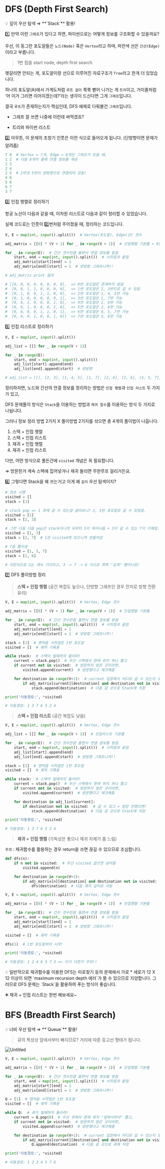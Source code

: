 # DFS (Depth First Search)

<aside>
💡 깊이 우선 탐색 ⇒ **`Stack`** 활용!

</aside>

1️⃣ 만약 이런 `그래프`가 있다고 하면, 파이썬으로는 어떻게 정보를 구조화할 수 있을까요?

우선, 이 동그란 포도알들은 `노드(Node)` 혹은 `Vertex`라고 하며, 파란색 선은 `간선(Edge)`이라고 부릅니다.

> 1번 점을 start node, depth first search

헷갈리면 안되는 게, 포도알이랑 선으로 이루어진 자료구조가 `Tree`라고 한개 더 있었습니다.



하나의 포도알(A)에서 가계도처럼 `루프 없이` 쭉쭉 뻗어 나가는 게 `트리`이고, 거미줄처럼 ‘어 이거 그리면 이어지겠는데?’라는 생각이 드신다면 그게 `그래프`입니다.

결국 `루프`가 존재하는지가 핵심인데, DFS 예제로 다뤄볼건 `그래프`입니다.

- 그래프 잘 쓰면 나중에 이런데 써먹겠죠?
  
  

- 트리와 파이썬 리스트
  
  

2️⃣ 아무튼, 이 문제의 초창기 인풋은 이런 식으로 들어오게 됩니다. (단뱡향이면 문제가 알려줌)

```python
7 8  # Vertex = 7개, Edge = 8개인 그래프가 있을 때,
1 2  # 다음 8개의 줄에 연결 정보를 제공
1 3
2 4
2 5  # 2번과 5번이 양방향으로 연결되어 있음!
4 6
5 6
6 7
3 7
```

3️⃣ 인접 행렬로 정리하기

항공 노선이 다음과 같을 때, 이차원 리스트로 다음과 같이 정리할 수 있었습니다.





실제 코드로는 인풋이 2️⃣번처럼 주어졌을 때, 정리하는 코드입니다.

```python
V, E = map(int, input().split())  # Vertex(포도알), Edge(선) 갯수

adj_matrix = [[0] * (V + 1) for _ in range(V + 1)]  # 인접행렬 기본틀 + 0번 포도알은 안씀

for _ in range(E):  # 간선 갯수만큼 돌면서 연결 정보를 받음
    start, end = map(int, input().split())  # 시작점과 끝점
    adj_matrix[start][end] = 1
    adj_matrix[end][start] = 1  # 양방향 그래프니까!!

# adj_matrix print 결과

# [[0, 0, 0, 0, 0, 0, 0, 0],  => 0번 포도알은 존재하지 않음
#  [0, 0, 1, 1, 0, 0, 0, 0],  => 1번 포도알은 2, 3번으로 갈 수 있음
#  [0, 1, 0, 0, 1, 1, 0, 0],  => 2번 포도알은 1, 4, 5번 가능
#  [0, 1, 0, 0, 0, 0, 0, 1],  => 3번 포도알은 1, 7번 가능
#  [0, 0, 1, 0, 0, 0, 1, 0],  => 4번 포도알은 2, 6번 가능
#  [0, 0, 1, 0, 0, 0, 1, 0],  => 5번 포도알은 2, 6번 가능
#  [0, 0, 0, 0, 1, 1, 0, 1],  => 6번 포도알은 4, 5, 7번 가능
#  [0, 0, 0, 1, 0, 0, 1, 0]]  => 7번 포도알은 3, 6번 가능
```

5️⃣ 인접 리스트로 정리하기

```python
V, E = map(int, input().split())

adj_list = [[] for _ in range(V + 1)]

for _ in range(E):
    start, end = map(int, input().split())
    adj_list[start].append(end)
    adj_list[end].append(start)  # 양방향

# adj_list = [[], [2, 3], [1, 4, 5], [1, 7], [2, 6], [2, 6], [4, 5, 7], [6, 3]]
```

정리하자면, 노드와 간선의 연결 정보를 정리하는 방법은 `인접 행렬`과 `인접 리스트` 두 가지가 있고,

DFS 문제풀이 방식은 `Stack`을 이용하는 방법과 `재귀 함수`를 이용하는 방식 두 가지로 나뉩니다.

그러니 정보 정리 방법 2가지 X 풀이방법 2가지를 섞으면 총 4개의 풀이법이 나옵니다.

1. 스택 + 인접 행렬
2. 스택 + 인접 리스트
3. 재귀 + 인접 행렬
4. 재귀 + 인접 리스트

다만, 어떤 방식으로 풀든간에 `visited` 개념은 꼭 필요합니다.

⇒ 방문한거 계속 스택에 집어넣거나 재귀 돌리면 무한루프 걸리거든요.

6️⃣ 그렇다면 Stack을 왜 쓰는거고 이게 왜 `깊이` 우선 탐색이지?

```python
# 최초 시행
visited = []
stack = [1]

# stack pop => 1 후에 갈 수 있는걸 골라보니? 2, 3번 포도알로 갈 수 있었음.
visited = [1]
stack = [2, 3] 

# 그런 다음 다음 pop은 stack이니까 뒤부터 3이 튀어나옴 + 3이 갈 수 있는 7이 더해짐.
visited = [1, 3]
stack = [2, 7]  # 1은 visited에 있으니까 안들어감

# 7을 뽑아냄
visited = [1, 3, 7]
stack = [2, 6]

# 이런식으로 2는 계속 기다리고, 3 -> 7 -> 6 식으로 쭉쭉 "깊게" 뻗어나감!
```

7️⃣ DFS 풀이방법 정리

> **스택 + 인접 행렬** (공간 복잡도 높으나, 단방향 그래프인 경우 전치로 방향 전환 유리)

```python
V, E = map(int, input().split())  # Vertex, Edge 갯수

adj_matrix = [[0] * (V + 1) for _ in range(V + 1)]  # 인접행렬 기본틀

for _ in range(E):  # 간선 갯수만큼 돌면서 연결 정보를 받음
    start, end = map(int, input().split())  # 시작점과 끝점
    adj_matrix[start][end] = 1
    adj_matrix[end][start] = 1  # 양방향 그래프니까!!

stack = [1]  # 맨처음 시작점은 1번 포도알
visited = []  # 궤적 기록용

while stack:  # 스택이 빌때까지 돌아라!
    current = stack.pop()  # 우선 스택에서 현재 위치 하나 뽑고
    if current not in visited:  # 방문하지 않은 곳이라면,
        visited.append(current)  # 방문했다고 체크해줌

    for destination in range(V+1):  # current 입장에서 어디로 갈 수 있는지 모조리 체크
        if adj_matrix[current][destination] and destination not in visited:  # 갈수있고 + 방문 안했으면!
            stack.append(destination)  # 다음 갈 곳으로 Stack에 저장

print('이동경로:', *visited)

# 이동경로: 1 3 7 6 5 2 4
```

> **스택 + 인접 리스트** (공간 복잡도 낮음)

```python
V, E = map(int, input().split())  # Vertex, Edge 갯수

adj_list = [[] for _ in range(V + 1)]  # 인접리스트 기본틀

for _ in range(E):  # 간선 갯수만큼 돌면서 연결 정보를 받음
    start, end = map(int, input().split())  # 시작점과 끝점
    adj_list[start].append(end)
    adj_list[end].append(start)  # 양방향 그래프니까!!

stack = [1]  # 맨처음 시작점은 1번 포도알
visited = []  # 궤적 기록용

while stack:  # 스택이 빌때까지 돌아라!
    current = stack.pop()  # 우선 스택에서 현재 위치 하나 뽑고
    if current not in visited:  # 방문하지 않은 곳이라면,
        visited.append(current)  # 방문했다고 체크해줌

    for destination in adj_list[current]:
        if destination not in visited:  # 갈 수 있고 + 방문 안했으면!
            stack.append(destination)  # 다음 갈 곳으로 Stack에 저장

print('이동경로:', *visited)

# 이동경로: 1 3 7 6 5 2 4
```

> **재귀 + 인접 행렬** (가독성은 좋으나 재귀 자체가 좀 느림)

`주의` : 재귀함수를 활용하는 경우 return을 쓰면 끊길 수 있으므로 조심합니다.

```python
def dfs(n):
    if n not in visited:  # 우선 visited 없으면 넣어줌
        visited.append(n)

    for destination in range(V+1):
        if adj_matrix[n][destination] and destination not in visited:
            dfs(destination)  # 다음 재귀 깊이로 이동

V, E = map(int, input().split())  # Vertex, Edge 갯수

adj_matrix = [[0] * (V + 1) for _ in range(V + 1)]  # 인접행렬 기본틀

for _ in range(E):  # 간선 갯수만큼 돌면서 연결 정보를 받음
    start, end = map(int, input().split())  # 시작점과 끝점
    adj_matrix[start][end] = 1
    adj_matrix[end][start] = 1  # 양방향 그래프니까!!

visited = []  # 궤적 기록용

dfs(1)  # 1번 포도알부터 시작!

print('이동경로:', *visited)

# 이동경로: 1 2 4 6 5 7 3 => 이거 다른거 주의!!
```

<aside>
💡 일반적으로 재귀함수를 이용한 DFS는 미로찾기 등의 문제에서 가로 * 세로가 12 X 12 이상이 되면 `maximum recursion depth 에러`가 뜰 수 있으므로 지양합니다.
그러므로 DFS 문제는 `Stack`을 활용하여 푸는 방식이 좋습니다.

</aside>

➕ 재귀 + 인접 리스트는 한번 해보세요~

# BFS (Breadth First Search)

<aside>
💡 너비 우선 탐색 ⇒ **`Queue`** 활용!

</aside>

> 큐의 특성상 앞에서부터 빠지므로? 거리에 따른 등고선 형태가 됩니다.

![Untitled](https://s3-us-west-2.amazonaws.com/secure.notion-static.com/f3fe8cbf-25fb-4687-90e8-96f73f74ac10/Untitled.png)

```python
V, E = map(int, input().split())  # Vertex, Edge 갯수

adj_matrix = [[0] * (V + 1) for _ in range(V + 1)]  # 인접행렬 기본틀

for _ in range(E):  # 간선 갯수만큼 돌면서 연결 정보를 받음
    start, end = map(int, input().split())  # 시작점과 끝점
    adj_matrix[start][end] = 1
    adj_matrix[end][start] = 1  # 양방향 그래프니까!!

Q = [1]  # 맨처음 시작점은 1번 포도알
visited = []  # 궤적 기록용

while Q:  # 큐가 빌때까지 돌아라!
    current = Q.pop(0)  # 우선 큐에서 현재 위치 "앞에서부터" 뽑고,
    if current not in visited:  # 방문하지 않은 곳이라면,
        visited.append(current)  # 방문했다고 체크해줌

    for destination in range(V+1):  # current 입장에서 어디로 갈 수 있는지 모조리 체크
        if adj_matrix[current][destination] and destination not in visited:  # 갈수있고 + 방문 안했으면!
            Q.append(destination)  # 다음 갈 곳으로 큐에 저장

print('이동경로:', *visited)

# 이동경로: 1 2 3 4 5 7 6 
```
